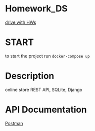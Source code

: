 # Homework_DS

[drive with HWs](https://drive.google.com/drive/folders/1-pz_xoxf1lW6DwPubDBJ1L8k_fY-nlx-)

# START
to start the project run `docker-compose up`

# Description
online store
REST API, SQLite, Django

# API Documentation
[Postman](https://documenter.getpostman.com/view/10647848/SzRxV9su?version=latest)
